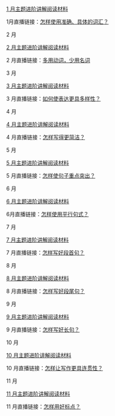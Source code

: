 [1 月主题进阶讲解阅读材料](https://app1sqhrwnb2040.h5.xiaoeknow.com/v1/course/text/i_61a09b46e4b0cc47c3bfdae2?type=2&pro_id=p_5f55f55be4b0c5510374a8d1)

1月直播链接：[怎样使用准确、具体的词汇？](https://app1sqhrwnb2040.h5.xiaoeknow.com/v1/course/alive/l_60129d67e4b0d0af0d90edb7?type=2&pro_id=p_5f55f55be4b0c5510374a8d1)

2 月

[2 月主题进阶讲解阅读材料](https://app1sqhrwnb2040.h5.xiaoeknow.com/v1/course/text/i_61a09aa9e4b09240f0e456bd?type=2&pro_id=p_5f55f55be4b0c5510374a8d1)

2 月直播链接：[多用动词，少用名词](https://app1sqhrwnb2040.h5.xiaoeknow.com/v1/course/alive/l_603a2a65e4b087d11d4d6631?type=2&pro_id=p_5f55f55be4b0c5510374a8d1)

3 月

[3 月主题进阶讲解阅读材料](https://app1sqhrwnb2040.h5.xiaoeknow.com/v1/course/text/i_61a099aae4b09240f0e45647?type=2&pro_id=p_5f55f55be4b0c5510374a8d1)

3 月直播链接：[如何使表达更具多样性？](https://app1sqhrwnb2040.h5.xiaoeknow.com/v1/course/alive/l_605c7106e4b0c9d9d5a9e807?type=2&pro_id=p_5f55f55be4b0c5510374a8d1)

4 月

[4 月主题进阶讲解阅读材料](https://app1sqhrwnb2040.h5.xiaoeknow.com/v1/course/text/i_61a098dbe4b03f3fb99ca699?type=2&pro_id=p_5f55f55be4b0c5510374a8d1)

4 月直播链接：[怎样写得更简洁？](https://app1sqhrwnb2040.h5.xiaoeknow.com/v1/course/alive/l_608a96c6e4b0d4eb039639b3?type=2&pro_id=p_5f55f55be4b0c5510374a8d1)

5 月

[5 月主题进阶讲解阅读材料](https://app1sqhrwnb2040.h5.xiaoeknow.com/v1/course/text/i_61a09844e4b0b4bf0ab2d474?type=2&pro_id=p_5f55f55be4b0c5510374a8d1)

5 月直播链接：[怎样使句子重点突出？](https://app1sqhrwnb2040.h5.xiaoeknow.com/v1/course/alive/l_60af8620e4b00176519f815d?type=2&pro_id=p_5f55f55be4b0c5510374a8d1)

6 月

[6 月主题进阶讲解阅读材料](https://app1sqhrwnb2040.h5.xiaoeknow.com/v1/course/text/i_61a096a9e4b09fed4fff12f7?type=2&pro_id=p_5f55f55be4b0c5510374a8d1)

6月直播链接：[怎样使用平行句式？](https://app1sqhrwnb2040.h5.xiaoeknow.com/v1/course/alive/l_60db0727e4b03a0070b587bd?type=2&pro_id=p_5f55f55be4b0c5510374a8d1)

7 月

[7 月主题进阶讲解阅读材料](https://app1sqhrwnb2040.h5.xiaoeknow.com/v1/course/text/i_61a095bce4b0b4bf0ab2d366?type=2&pro_id=p_5f55f55be4b0c5510374a8d1)

7 月直播链接：[怎样写好段首句？](https://app1sqhrwnb2040.h5.xiaoeknow.com/v1/course/alive/l_60faaab2e4b0dfadfa2566ae?type=2&pro_id=p_5f55f55be4b0c5510374a8d1)

8 月

[8 月主题进阶讲解阅读材料](https://app1sqhrwnb2040.h5.xiaoeknow.com/v1/course/text/i_61a094e3e4b0cc47c3bfd7fc?type=2&pro_id=p_5f55f55be4b0c5510374a8d1)

8 月直播链接：[怎样写好段尾句？](https://app1sqhrwnb2040.h5.xiaoeknow.com/v1/course/alive/l_612cc6e9e4b092ac9838c887?type=2&pro_id=p_5f55f55be4b0c5510374a8d1)

9 月

[9 月主题进阶讲解阅读材料](https://app1sqhrwnb2040.h5.xiaoeknow.com/v1/course/text/i_61a0940ee4b00db3cebd119b?type=2&pro_id=p_5f55f55be4b0c5510374a8d1)

9 月直播链接：[怎样写好长句？](https://app1sqhrwnb2040.h5.xiaoeknow.com/v1/course/alive/l_6152ee7fe4b0dfaf7fa89f55?type=2&pro_id=p_5f55f55be4b0c5510374a8d1)

10 月

[10 月主题进阶讲解阅读材料](https://app1sqhrwnb2040.h5.xiaoeknow.com/v1/course/text/i_61a09379e4b03f3fb99ca42c?type=2&pro_id=p_5f55f55be4b0c5510374a8d1)

10 月直播链接：[怎样让写作更具连贯性？](https://app1sqhrwnb2040.h5.xiaoeknow.com/v1/course/alive/l_617d2d7ae4b0841c5884a526?type=2&pro_id=p_5f55f55be4b0c5510374a8d1)

11 月

[11 月主题进阶讲解阅读材料](https://app1sqhrwnb2040.h5.xiaoeknow.com/v1/course/text/i_61a0926be4b09fed4fff10e7?type=2&pro_id=p_5f55f55be4b0c5510374a8d1)

11 月直播链接：[怎样用好标点？](https://app1sqhrwnb2040.h5.xiaoeknow.com/v1/course/alive/l_619f7558e4b0b4bf0ab29b28?type=2&pro_id=p_5f55f55be4b0c5510374a8d1)